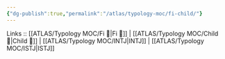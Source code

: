 ```yaml
---
{"dg-publish":true,"permalink":"/atlas/typology-moc/fi-child/"}
---
```


Links :: [[ATLAS/Typology MOC/Fi 🔱\|Fi 🔱]] | [[ATLAS/Typology MOC/Child 👼\|Child 👼]] | [[ATLAS/Typology MOC/INTJ\|INTJ]] | [[ATLAS/Typology MOC/ISTJ\|ISTJ]]

